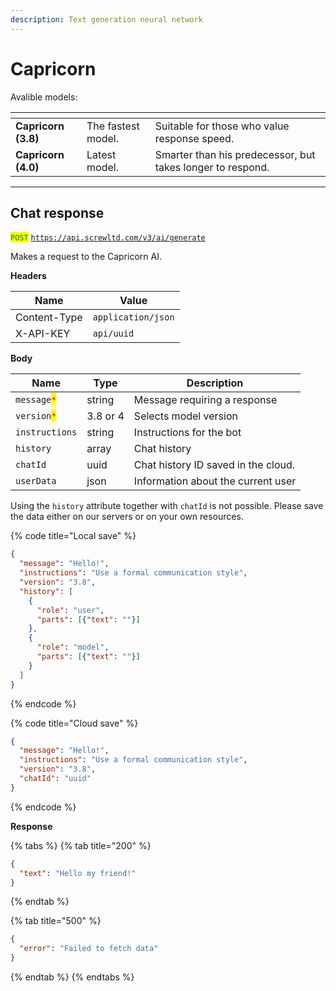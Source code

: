 ```yaml
---
description: Text generation neural network
---
```


# Capricorn

Avalible models:

<table data-card-size="large" data-view="cards"><thead><tr><th></th><th></th><th></th></tr></thead><tbody><tr><td><strong>Capricorn (3.8)</strong></td><td>The fastest model. </td><td>Suitable for those who value response speed.</td></tr><tr><td><strong>Capricorn (4.0)</strong></td><td>Latest model.</td><td>Smarter than his predecessor, but takes longer to respond.</td></tr></tbody></table>

***

## Chat response

<mark style="color:green;">`POST`</mark> [`https://api.screwltd.com/v3/ai/generate`](https://api.screwltd.com/v3/ai/generate)

Makes a request to the Capricorn AI.

**Headers**

| Name         | Value              |
| ------------ | ------------------ |
| Content-Type | `application/json` |
| X-API-KEY    | `api/uuid`         |

**Body**

| Name                                         | Type     | Description                         |
| -------------------------------------------- | -------- | ----------------------------------- |
| `message`<mark style="color:red;">`*`</mark> | string   | Message requiring a response        |
| `version`<mark style="color:red;">`*`</mark> | 3.8 or 4 | Selects model version               |
| `instructions`                               | string   | Instructions for the bot            |
| `history`                                    | array    | Chat history                        |
| `chatId`                                     | uuid     | Chat history ID saved in the cloud. |
| `userData`                                   | json     | Information about the current user  |

Using the `history` attribute together with `chatId` is not possible. Please save the data either on our servers or on your own resources.

{% code title="Local save" %}
```json
{
  "message": "Hello!",
  "instructions": "Use a formal communication style",
  "version": "3.8",
  "history": [
    {
      "role": "user",
      "parts": [{"text": ""}]
    },
    {
      "role": "model",
      "parts": [{"text": ""}]
    }
  ]
}
```
{% endcode %}

{% code title="Cloud save" %}
```json
{
  "message": "Hello!",
  "instructions": "Use a formal communication style",
  "version": "3.8",
  "chatId": "uuid"
}
```
{% endcode %}

**Response**

{% tabs %}
{% tab title="200" %}
```json
{
  "text": "Hello my friend!"
}
```
{% endtab %}

{% tab title="500" %}
```json
{
  "error": "Failed to fetch data"
}
```
{% endtab %}
{% endtabs %}
